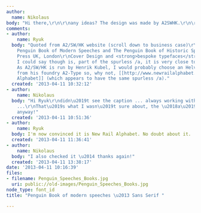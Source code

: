 ```yaml
---
author:
  name: Nikolaus
body: "Hi there,\r\n\r\nany ideas? The design was made by A2SWHK.\r\n\r\nThanks, N"
comments:
- author:
    name: Ryuk
  body: "Quoted from A2/SW/HK website (scroll down to business case)\r\n<blockquote>The
    Penguin Book of Modern Speeches and The Penguin Book of Historic Speeches, 2012\r\nPenguin
    Press UK, London\r\nCover Design and <strong>bespoke typefaces</strong></blockquote>\r\nWhat
    I could say though is, part of the spurless /a, it is very close to Helvetica.
    As A2/SW/HK is run by Henrik Kubel, I would probably choose an Helvetica-like
    from his foundry A2-Type so, why not, [[http://www.newrailalphabet.co.uk|New Rail
    Alphabet]] (which appears to have the same spurless /a)."
  created: '2013-04-11 10:32:12'
- author:
    name: Nikolaus
  body: "Hi Ryuk\r\ndidn\u2019t see the caption ... always working with bespoke typefaces
    ...\r\nThat\u2019s what I wasn\u2019t sure about, the \u2018a\u2019 ...\r\n\r\nThanks
    anyway!"
  created: '2013-04-11 10:51:36'
- author:
    name: Ryuk
  body: I'm now convinced it is New Rail Alphabet. No doubt about it.
  created: '2013-04-11 11:36:41'
- author:
    name: Nikolaus
  body: "I also checked it \u2014 thanks again!"
  created: '2013-04-11 13:38:17'
date: '2013-04-11 10:16:39'
files:
- filename: Penguin_Speeches_Books.jpg
  uri: public://old-images/Penguin_Speeches_Books.jpg
node_type: font_id
title: "Penguin Book of modern speeches \u2013 Sans Serif "

---
```

